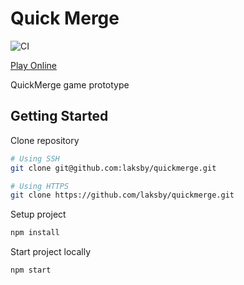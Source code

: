 # Quick Merge

![CI](https://github.com/laksby/quickmerge/workflows/pages/badge.svg)

[Play Online](https://laksby.github.io/quickmerge/)

QuickMerge game prototype

## Getting Started

Clone repository

```bash
# Using SSH
git clone git@github.com:laksby/quickmerge.git

# Using HTTPS
git clone https://github.com/laksby/quickmerge.git
```

Setup project

```bash
npm install
```

Start project locally

```bash
npm start
```
